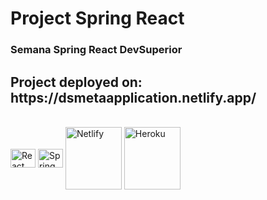 <h1>Project Spring React</h1>

<h3>Semana Spring React DevSuperior</h3>

<h2> Project deployed on: https://dsmetaapplication.netlify.app/</h2>

<div style="display: inline_block"><br>
  <img align="center" alt="React" height="30" width="40" src="https://cdn.jsdelivr.net/gh/devicons/devicon/icons/react/react-original.svg">
  <img align="center" alt="Spring" height="30" width="40" src="https://cdn.jsdelivr.net/gh/devicons/devicon/icons/spring/spring-original-wordmark.svg">
   <img align="center" alt="Netlify" height="100" width="90" src="https://download.logo.wine/logo/Netlify/Netlify-Logo.wine.png" />
   <img align="center" alt="Heroku" height="100" width="90" src="https://cdn.jsdelivr.net/gh/devicons/devicon/icons/heroku/heroku-original.svg" />
</div>
